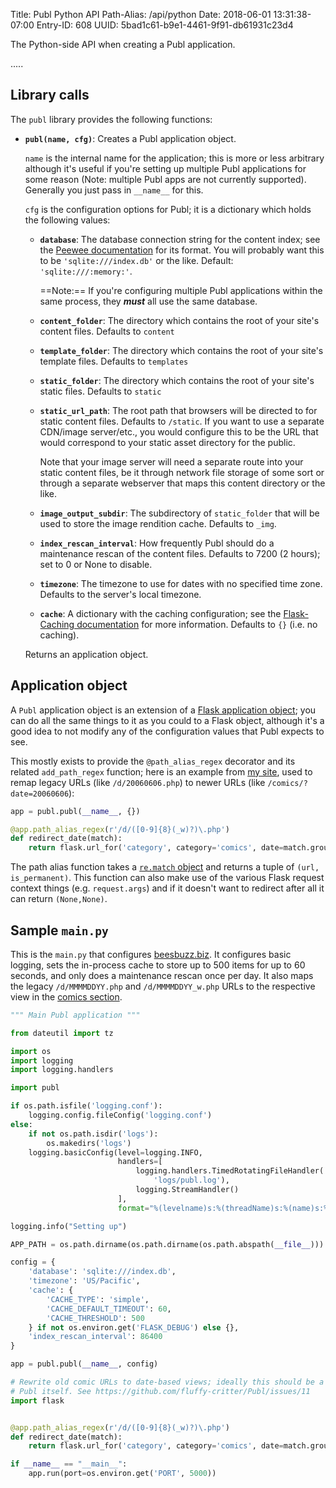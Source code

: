 Title: Publ Python API
Path-Alias: /api/python
Date: 2018-06-01 13:31:38-07:00
Entry-ID: 608
UUID: 5bad1c61-b9e1-4461-9f91-db61931c23d4

The Python-side API when creating a Publ application.

.....

## Library calls

The `publ` library provides the following functions:

* **`publ(name, cfg)`**: Creates a Publ application object.

    `name` is the internal name for the application; this is more or less
    arbitrary although it's useful if you're setting up multiple Publ
    applications for some reason (Note: multiple Publ apps are not currently
    supported). Generally you just pass in `__name__` for this.

    `cfg` is the configuration options for Publ; it is a dictionary which holds
    the following values:

    * **`database`**: The database connection string for the content index; see the [Peewee documentation](http://peewee.readthedocs.io/en/latest/peewee/playhouse.html#database-url) for its format. You will probably want this to be `'sqlite:///index.db'` or the like. Default: `'sqlite:///:memory:'`.

        ==Note:== If you're configuring multiple Publ applications within the same process, they ***must*** all use the same database.

    * **`content_folder`**: The directory which contains the root of your site's content files. Defaults to `content`

    * **`template_folder`**: The directory which contains the root of your site's template files. Defaults to `templates`

    * **`static_folder`**: The directory which contains the root of your site's static files. Defaults to `static`

    * **`static_url_path`**: The root path that browsers will be directed to for static content files. Defaults to `/static`. If you want to use a separate CDN/image server/etc., you would configure this to be the URL that would correspond to your static asset directory for the public.

        Note that your image server will need a separate route into your static
        content files, be it through network file storage of some sort or
        through a separate webserver that maps this content directory or the
        like.

    * **`image_output_subdir`**: The subdirectory of `static_folder` that will be used to store the image rendition cache. Defaults to `_img`.

    * **`index_rescan_interval`**: How frequently Publ should do a maintenance rescan of the content files. Defaults to 7200 (2 hours); set to 0  or None to disable.

    * **`timezone`**: The timezone to use for dates with no specified time zone. Defaults to the server's local timezone.

    * **`cache`**: A dictionary with the caching configuration; see the [Flask-Caching documentation](https://pythonhosted.org/Flask-Caching/#configuring-flask-caching) for more information. Defaults to `{}` (i.e. no caching).

    Returns an application object.

## Application object

A `Publ` application object is an extension of a [Flask application object](http://flask.pocoo.org/docs/1.0/api/#application-object);
you can do all the same things to it as you could to a Flask object, although it's a good idea to not modify any of the configuration
values that Publ expects to see.

This mostly exists to provide the `@path_alias_regex` decorator and its related `add_path_regex` function; here is an example from [my site](https://beesbuzz.biz), used to remap legacy URLs (like `/d/20060606.php`) to newer URLs (like `/comics/?date=20060606`):

```python
app = publ.publ(__name__, {})

@app.path_alias_regex(r'/d/([0-9]{8}(_w)?)\.php')
def redirect_date(match):
    return flask.url_for('category', category='comics', date=match.group(1)), True
```

The path alias function takes a [`re.match` object](https://docs.python.org/3.5/library/re.html#match-objects) and returns a tuple of `(url, is_permanent)`. This function can also make use of the various Flask request context things (e.g. `request.args`) and if it doesn't want to redirect after all it can return `(None,None)`.

## Sample `main.py`

This is the `main.py` that configures [beesbuzz.biz](https://beesbuzz.biz). It
configures basic logging, sets the in-process cache to store up to 500 items for
up to 60 seconds, and only does a maintenance rescan once per day. It also maps
the legacy `/d/MMMMDDYY.php` and `/d/MMMMDDYY_w.php` URLs to the respective view
in the [comics section](https://beesbuzz.biz/comics/).

```python
""" Main Publ application """

from dateutil import tz

import os
import logging
import logging.handlers

import publ

if os.path.isfile('logging.conf'):
    logging.config.fileConfig('logging.conf')
else:
    if not os.path.isdir('logs'):
        os.makedirs('logs')
    logging.basicConfig(level=logging.INFO,
                        handlers=[
                            logging.handlers.TimedRotatingFileHandler(
                                'logs/publ.log'),
                            logging.StreamHandler()
                        ],
                        format="%(levelname)s:%(threadName)s:%(name)s:%(message)s")

logging.info("Setting up")

APP_PATH = os.path.dirname(os.path.dirname(os.path.abspath(__file__)))

config = {
    'database': 'sqlite:///index.db',
    'timezone': 'US/Pacific',
    'cache': {
        'CACHE_TYPE': 'simple',
        'CACHE_DEFAULT_TIMEOUT': 60,
        'CACHE_THRESHOLD': 500
    } if not os.environ.get('FLASK_DEBUG') else {},
    'index_rescan_interval': 86400
}

app = publ.publ(__name__, config)

# Rewrite old comic URLs to date-based views; ideally this should be a feature in
# Publ itself. See https://github.com/fluffy-critter/Publ/issues/11
import flask


@app.path_alias_regex(r'/d/([0-9]{8}(_w)?)\.php')
def redirect_date(match):
    return flask.url_for('category', category='comics', date=match.group(1)), True

if __name__ == "__main__":
    app.run(port=os.environ.get('PORT', 5000))

```
